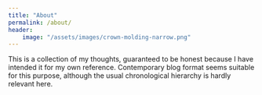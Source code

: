 ```yaml
---
title: "About"
permalink: /about/
header:
    image: "/assets/images/crown-molding-narrow.png"
---
```


This is a collection of my thoughts, guaranteed to be honest because I have intended it for my own reference. Contemporary blog format seems suitable for this purpose, although the usual chronological hierarchy is hardly relevant here.